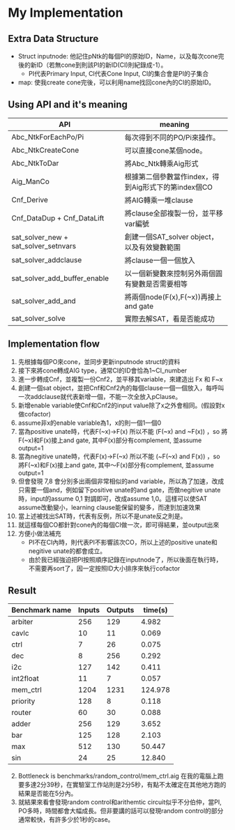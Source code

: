 # My Implementation
## Extra Data Structure
- Struct inputnode: 
   他記住pNtk的每個PI的原始ID，Name，以及每次cone完後的新ID（若無cone到則該PI的新ID(CI)則紀錄成-1）。
    - PI代表Primary Input, CI代表Cone Input, CI的集合會是PI的子集合
- map:
   使我create cone完後，可以利用name找回cone內的CI的原始ID。


## Using API and it's meaning
| API | meaning|
|------------------|-------------------------------|
|Abc_NtkForEachPo/Pi| 每次得到不同的PO/Pi來操作。|
|Abc_NtkCreateCone|可以直接cone某個node。|
|Abc_NtkToDar|將Abc_Ntk轉乘Aig形式|
|Aig_ManCo|根據第二個參數當作index，得到Aig形式下的第index個CO|
|Cnf_Derive|將AIG轉乘一堆clause|
|Cnf_DataDup + Cnf_DataLift|將clause全部複製一份，並平移var編號|
|sat_solver_new + sat_solver_setnvars|創建一個SAT_solver object，以及有效變數範圍|
|sat_solver_addclause|將clause一個一個放入|
|sat_solver_add_buffer_enable|以一個新變數來控制另外兩個圓有變數是否需要相等|
|sat_solver_add_and|將兩個node(F(x),F(~x))再接上and gate|
|sat_solver_solve|實際去解SAT，看是否能成功|
    


## Implementation flow
1. 先根據每個PO來cone，並同步更新inputnode struct的資料
2. 接下來將cone轉成AIG type，通常CI的ID會恰為1~CI_number
3. 進一步轉成Cnf，並複製一份Cnf2，並平移其variable，來建造出 Fx 和 F~x
4. 創建一個sat object，並把Cnf和Cnf2內的每個clause一個一個放入，每呼叫一次addclause就代表新增一個，不能一次全放入pClause。
5. 新增enable variable使Cnf和Cnf2的input value除了x之外會相同。(假設對x做cofactor)
6. assume非x的enable variable為1，x的則一個1一個0
7. 當為positive unate時，代表F(~x)->F(x) 所以不能 (F(~x) and ~F(x)) ，so 將F(~x)和F(x)接上and gate, 其中F(x)部分有complement, 並assume output=1
8. 當為negitive unate時，代表F(x)->F(~x) 所以不能 (~F(~x) and F(x)) ，so 將F(~x)和F(x)接上and gate, 其中～F(x)部分有complement, 並assume output=1
9. 但會發現 7,8 會分別多出兩個非常相似的and variable，所以為了加速，改成只需要一個and，例如留下positive unate的and gate，而做negitive unate時，input的assume 0,1 對調即可，改成assume 1,0。這樣可以使SAT assume改動變小，learning clause能保留的變多，而達到加速效果
10. 當上述被找出SAT時，代表有反例，所以不是unate反之則是。
11. 就這樣每個CO都針對cone內的每個CI做一次，即可得結果，並output出來
12. 方便小做法補充
    - PI不在CI內時，則代表PI不影響該次CO，所以上述的positive unate和negitive unate的都會成立。
    - 由於我已經強迫把PI按照順序記錄在inputnode了，所以後面在執行時，不需要再sort了，因一定按照ID大小排序來執行cofactor


## Result
| Benchmark name | Inputs | Outputs| time(s) |
|-------------|-------------|-------------|-------------|
|arbiter|256|129|4.982|
|cavlc|10|11|0.069|
|ctrl|7|26|0.075|
|dec|8|256|0.292|
|i2c|127|142|0.411|
|int2float|11|7|0.057|
|mem_ctrl|1204|1231|124.978|
|priority|128|8|0.118|
|router|60|30|0.088|
|adder|256|129|3.652|
|bar|125|128|2.103|
|max|512|130|50.447|
|sin|24|25|12.840|

2. Bottleneck is benchmarks/random_control/mem_ctrl.aig
    在我的電腦上跑要多達2分39秒，在實驗室工作站則是2分5秒，有點不太確定在其他地方跑的結果是否能在5分內。
3. 就結果來看會發現random control和arithemtic circuit似乎不分伯仲，當PI, PO多時，時間都會大幅成長。但非要講的話可以發現random control的部分通常較快，有許多少於1秒的case。